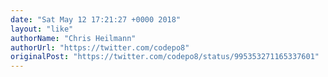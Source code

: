 ```yaml
---
date: "Sat May 12 17:21:27 +0000 2018"
layout: "like"
authorName: "Chris Heilmann"
authorUrl: "https://twitter.com/codepo8"
originalPost: "https://twitter.com/codepo8/status/995353271165337601"
---
```

